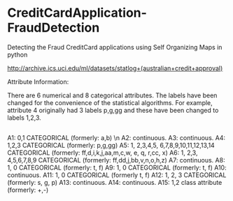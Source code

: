 # CreditCardApplication-FraudDetection
Detecting the Fraud CreditCard applications  using Self Organizing Maps in python


http://archive.ics.uci.edu/ml/datasets/statlog+(australian+credit+approval)

Attribute Information:

There are 6 numerical and 8 categorical attributes. The labels have been changed for the convenience of the statistical algorithms. For example, attribute 4 originally had 3 labels p,g,gg and these have been changed to labels 1,2,3. 

##
A1: 0,1 CATEGORICAL (formerly: a,b) \n
A2: continuous. 
A3: continuous. 
A4: 1,2,3 CATEGORICAL (formerly: p,g,gg) 
A5: 1, 2,3,4,5, 6,7,8,9,10,11,12,13,14 CATEGORICAL (formerly: ff,d,i,k,j,aa,m,c,w, e, q, r,cc, x) 
A6: 1, 2,3, 4,5,6,7,8,9 CATEGORICAL (formerly: ff,dd,j,bb,v,n,o,h,z) 
A7: continuous. 
A8: 1, 0 CATEGORICAL (formerly: t, f) 
A9: 1, 0	CATEGORICAL (formerly: t, f) 
A10: continuous. 
A11: 1, 0	CATEGORICAL (formerly t, f) 
A12: 1, 2, 3 CATEGORICAL (formerly: s, g, p) 
A13: continuous. 
A14: continuous. 
A15: 1,2 class attribute (formerly: +,-)
